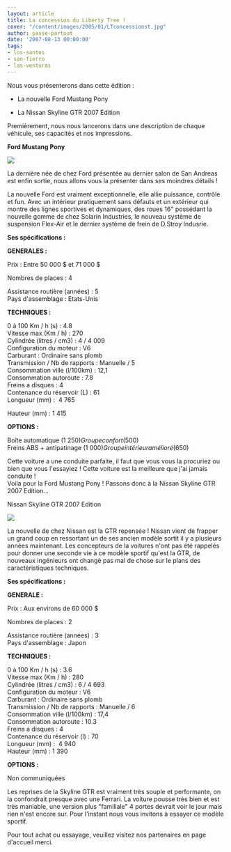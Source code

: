 ```yaml
---
layout: article
title: La concession du Liberty Tree !
cover: "/content/images/2005/01/LTconcessionst.jpg"
author: passe-partout
date: '2007-08-13 00:00:00'
tags:
- los-santos
- san-fierro
- las-venturas
---
```


Nous vous présenterons dans cette édition :

- La nouvelle Ford Mustang Pony

- La Nissan Skyline GTR 2007 Edition

Premièrement, nous nous lancerons dans une description de chaque véhicule, ses capacités et nos impressions.

**Ford Mustang Pony**

![](  /content/images/2005/01/Fordmustang123.jpg)

La dernière née de chez Ford présentée au dernier salon de San Andreas est enfin sortie, nous allons vous la présenter dans ses moindres détails !

La nouvelle Ford est vraiment exceptionnelle, elle allie puissance, contrôle et fun. Avec un intérieur pratiquement sans défauts et un extérieur qui montre des lignes sportives et dynamiques, des roues 16" possédant la nouvelle gomme de chez Solarin Industries, le nouveau système de suspension Flex-Air et le dernier système de frein de D.Stroy Indusrie.

**Ses spécifications :**

**GENERALES :**

Prix : Entre 50 000 $ et 71 000 $

Nombres de places : 4

Assistance routière (années) : 5  
Pays d'assemblage : Etats-Unis

**TECHNIQUES :**

0 à 100 Km / h (s) : 4.8  
Vitesse max (Km / h) : 270  
Cylindrée (litres / cm3) : 4 / 4 009  
Configuration du moteur : V6  
Carburant : Ordinaire sans plomb  
Transmission / Nb de rapports : Manuelle / 5  
Consommation ville (l/100km) : 12,1  
Consommation autoroute : 7.8  
Freins a disques : 4  
Contenance du réservoir (L) : 61  
Longueur (mm) :&nbsp; 4 765

Hauteur (mm) : 1 415

**OPTIONS :**

Boîte automatique (1 250$)  
Groupe confort (500$)  
Freins ABS + antipatinage (1 000$)  
Groupe intérieur amélioré (650$)

Cette voiture a une conduite parfaite, il faut que vous vous la procuriez ou bien que vous l'essayiez ! Cette voiture est la meilleure que j'ai jamais conduite !  
Voila pour la Ford Mustang Pony ! Passons donc à la Nissan Skyline GTR 2007 Edition...

Nissan Skyline GTR 2007 Edition

![](  /content/images/2005/01/skyline1.jpg)

La nouvelle de chez Nissan est la GTR repensée ! Nissan vient de frapper un grand coup en ressortant un de ses ancien modèle sortit il y a plusieurs années maintenant. Les concepteurs de la voitures n'ont pas été rappelés pour donner une seconde vie à ce modèle sportif qu'est la GTR, de nouveaux ingénieurs ont changé pas mal de chose sur le plans des caractéristiques techniques.

**Ses spécifications :**

**GENERALE :**

Prix : Aux environs de 60 000 $

Nombres de places : 2

Assistance routière (années) : 3  
Pays d'assemblage : Japon

**TECHNIQUES :**

0 à 100 Km / h (s) : 3.6  
Vitesse max (Km / h) : 280  
Cylindrée (litres / cm3) : 6 / 4 693  
Configuration du moteur : V6  
Carburant : Ordinaire sans plomb  
Transmission / Nb de rapports : Manuelle / 6  
Consommation ville (l/100km) : 17,4  
Consommation autoroute : 10.3  
Freins a disques : 4  
Contenance du réservoir (l) : 70  
Longueur (mm) :&nbsp; 4 940  
Hauteur (mm) : 1 390

**OPTIONS :**

Non communiquées

Les reprises de la Skyline GTR est vraiment très souple et performante, on la confondrait presque avec une Ferrari. La voiture pousse très bien et est très maniable, une version plus "familiale" 4 portes devrait voir le jour mais rien n'est encore sur. Pour l'instant nous vous invitons à essayer ce modèle sportif.

Pour tout achat ou essayage, veuillez visitez nos partenaires en page d'accueil merci.

<!--kg-card-end: markdown-->
